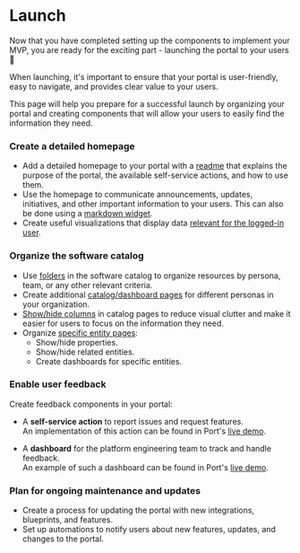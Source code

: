 # Launch

Now that you have completed setting up the components to implement your MVP, you are ready for the exciting part - launching the portal to your users 🚀

When launching, it's important to ensure that your portal is user-friendly, easy to navigate, and provides clear value to your users.

This page will help you prepare for a successful launch by organizing your portal and creating components that will allow your users to easily find the information they need.

### Create a detailed homepage

- Add a detailed homepage to your portal with a [readme](https://docs.port.io/customize-pages-dashboards-and-plugins/dashboards/#markdown) that explains the purpose of the portal, the available self-service actions, and how to use them.
- Use the homepage to communicate announcements, updates, initiatives, and other important information to your users.
  This can also be done using a [markdown widget](https://docs.port.io/customize-pages-dashboards-and-plugins/dashboards/#markdown).
- Create useful visualizations that display data [relevant for the logged-in user](https://docs.port.io/customize-pages-dashboards-and-plugins/dashboards/#dynamic-filters).

### Organize the software catalog

- Use [folders](https://docs.port.io/customize-pages-dashboards-and-plugins/page/folders) in the software catalog to organize resources by persona, team, or any other relevant criteria.
- Create additional [catalog/dashboard pages](https://docs.port.io/customize-pages-dashboards-and-plugins/dashboards/#dynamic-filters) for different personas in your organization.
- [Show/hide columns](https://docs.port.io/customize-pages-dashboards-and-plugins/page/catalog-page#hideshow-columns) in catalog pages to reduce visual clutter and make it easier for users to focus on the information they need.
- Organize [specific entity pages](https://docs.port.io/customize-pages-dashboards-and-plugins/page/entity-page):
  - Show/hide properties.
  - Show/hide related entities.
  - Create dashboards for specific entities.

### Enable user feedback

Create feedback components in your portal:
  - A **self-service action** to report issues and request features.  
    An implementation of this action can be found in Port's [live demo](https://demo.getport.io/self-serve?action=leave_a_feedback_the_portal).

  - A **dashboard** for the platform engineering team to track and handle feedback.  
    An example of such a dashboard can be found in Port's [live demo](https://demo.getport.io/feedback_dashboard).

### Plan for ongoing maintenance and updates

- Create a process for updating the portal with new integrations, blueprints, and features.
- Set up automations to notify users about new features, updates, and changes to the portal.